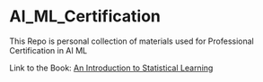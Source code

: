 # AI_ML_Certification
This Repo is personal collection of materials used for Professional Certification in AI ML

Link to the Book: [An Introduction to Statistical Learning](https://www.statlearning.com/)
